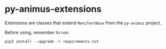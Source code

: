 # py-animus-extensions

Extensions are classes that extend `ManifestBase` from the `py-animus` project.

Before using, remember to run:

```
pip3 install --upgrade -r requirements.txt
```
